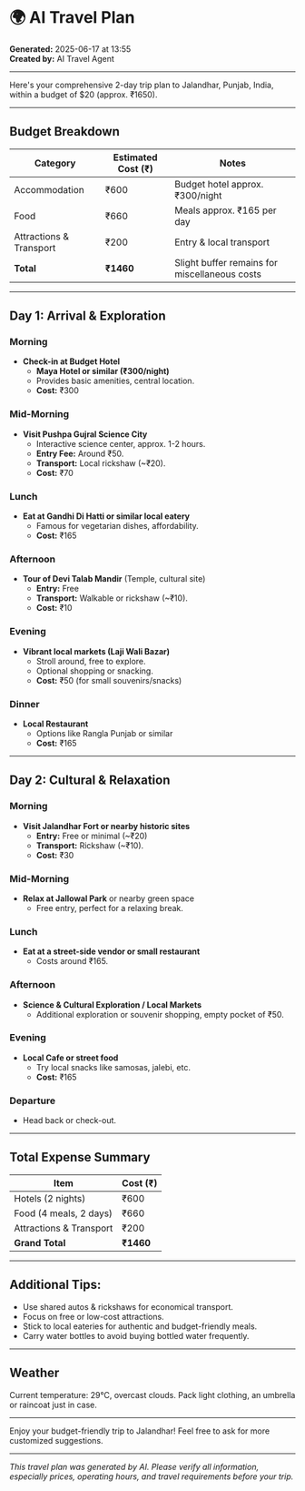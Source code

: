 # 🌍 AI Travel Plan

**Generated:** 2025-06-17 at 13:55  
**Created by:** AI Travel Agent

---

Here's your comprehensive 2-day trip plan to Jalandhar, Punjab, India, within a budget of $20 (approx. ₹1650). 

---

## Budget Breakdown
| Category                | Estimated Cost (₹) | Notes                                          |
|-------------------------|---------------------|------------------------------------------------|
| Accommodation           | ₹600               | Budget hotel approx. ₹300/night               |
| Food                    | ₹660               | Meals approx. ₹165 per day                     |
| Attractions & Transport | ₹200               | Entry & local transport                        |
| **Total**               | **₹1460**          | Slight buffer remains for miscellaneous costs|

---

## Day 1: Arrival & Exploration

### Morning
- **Check-in at Budget Hotel**  
  - **Maya Hotel or similar (₹300/night)**  
  - Provides basic amenities, central location.  
  - **Cost:** ₹300

### Mid-Morning
- **Visit Pushpa Gujral Science City**  
  - Interactive science center, approx. 1-2 hours.  
  - **Entry Fee:** Around ₹50.  
  - **Transport:** Local rickshaw (~₹20).  
  - **Cost:** ₹70

### Lunch
- **Eat at Gandhi Di Hatti or similar local eatery**  
  - Famous for vegetarian dishes, affordability.  
  - **Cost:** ₹165

### Afternoon
- **Tour of Devi Talab Mandir** (Temple, cultural site)  
  - **Entry:** Free  
  - **Transport:** Walkable or rickshaw (~₹10).  
  - **Cost:** ₹10

### Evening
- **Vibrant local markets (Laji Wali Bazar)**  
  - Stroll around, free to explore.  
  - Optional shopping or snacking.  
  - **Cost:** ₹50 (for small souvenirs/snacks)

### Dinner
- **Local Restaurant**  
  - Options like Rangla Punjab or similar  
  - **Cost:** ₹165

---

## Day 2: Cultural & Relaxation

### Morning
- **Visit Jalandhar Fort or nearby historic sites**  
  - **Entry:** Free or minimal (~₹20)  
  - **Transport:** Rickshaw (~₹10).  
  - **Cost:** ₹30

### Mid-Morning
- **Relax at Jallowal Park** or nearby green space  
  - Free entry, perfect for a relaxing break.

### Lunch
- **Eat at a street-side vendor or small restaurant**  
  - Costs around ₹165.

### Afternoon
- **Science & Cultural Exploration / Local Markets**  
  - Additional exploration or souvenir shopping, empty pocket of ₹50.

### Evening
- **Local Cafe or street food**  
  - Try local snacks like samosas, jalebi, etc.  
  - **Cost:** ₹165

### Departure
- Head back or check-out.

---

## Total Expense Summary
| Item                        | Cost (₹)       |
|-----------------------------|----------------|
| Hotels (2 nights)           | ₹600           |
| Food (4 meals, 2 days)      | ₹660           |
| Attractions & Transport     | ₹200           |
| **Grand Total**             | **₹1460**      |

---

## Additional Tips:
- Use shared autos & rickshaws for economical transport.
- Focus on free or low-cost attractions.
- Stick to local eateries for authentic and budget-friendly meals.
- Carry water bottles to avoid buying bottled water frequently.

---

## Weather
Current temperature: 29°C, overcast clouds. Pack light clothing, an umbrella or raincoat just in case.

---

Enjoy your budget-friendly trip to Jalandhar! Feel free to ask for more customized suggestions.

---

*This travel plan was generated by AI. Please verify all information, especially prices, operating hours, and travel requirements before your trip.*
